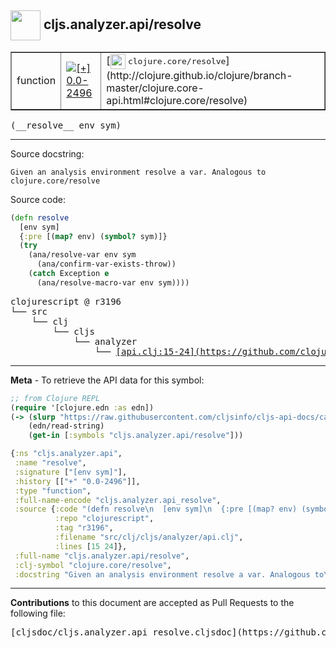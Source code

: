 ## <img width="48px" valign="middle" src="http://i.imgur.com/Hi20huC.png"> cljs.analyzer.api/resolve

 <table border="1">
<tr>

<td>function</td>
<td><a href="https://github.com/cljsinfo/cljs-api-docs/tree/0.0-2496"><img valign="middle" alt="[+] 0.0-2496" src="https://img.shields.io/badge/+-0.0--2496-lightgrey.svg"></a> </td>
<td>
[<img height="24px" valign="middle" src="http://i.imgur.com/1GjPKvB.png"> <samp>clojure.core/resolve</samp>](http://clojure.github.io/clojure/branch-master/clojure.core-api.html#clojure.core/resolve)
</td>
</tr>
</table>

 <samp>
(__resolve__ env sym)<br>
</samp>

---




Source docstring:

```
Given an analysis environment resolve a var. Analogous to
clojure.core/resolve
```

Source code:

```clj
(defn resolve
  [env sym]
  {:pre [(map? env) (symbol? sym)]}
  (try
    (ana/resolve-var env sym
      (ana/confirm-var-exists-throw))
    (catch Exception e
      (ana/resolve-macro-var env sym))))
```

 <pre>
clojurescript @ r3196
└── src
    └── clj
        └── cljs
            └── analyzer
                └── <ins>[api.clj:15-24](https://github.com/clojure/clojurescript/blob/r3196/src/clj/cljs/analyzer/api.clj#L15-L24)</ins>
</pre>


---

__Meta__ - To retrieve the API data for this symbol:

```clj
;; from Clojure REPL
(require '[clojure.edn :as edn])
(-> (slurp "https://raw.githubusercontent.com/cljsinfo/cljs-api-docs/catalog/cljs-api.edn")
    (edn/read-string)
    (get-in [:symbols "cljs.analyzer.api/resolve"]))
```

```clj
{:ns "cljs.analyzer.api",
 :name "resolve",
 :signature ["[env sym]"],
 :history [["+" "0.0-2496"]],
 :type "function",
 :full-name-encode "cljs.analyzer.api_resolve",
 :source {:code "(defn resolve\n  [env sym]\n  {:pre [(map? env) (symbol? sym)]}\n  (try\n    (ana/resolve-var env sym\n      (ana/confirm-var-exists-throw))\n    (catch Exception e\n      (ana/resolve-macro-var env sym))))",
          :repo "clojurescript",
          :tag "r3196",
          :filename "src/clj/cljs/analyzer/api.clj",
          :lines [15 24]},
 :full-name "cljs.analyzer.api/resolve",
 :clj-symbol "clojure.core/resolve",
 :docstring "Given an analysis environment resolve a var. Analogous to\nclojure.core/resolve"}

```

---

__Contributions__ to this document are accepted as Pull Requests to the following file:

 <pre>
[cljsdoc/cljs.analyzer.api_resolve.cljsdoc](https://github.com/cljsinfo/cljs-api-docs/blob/master/cljsdoc/cljs.analyzer.api_resolve.cljsdoc)
</pre>

